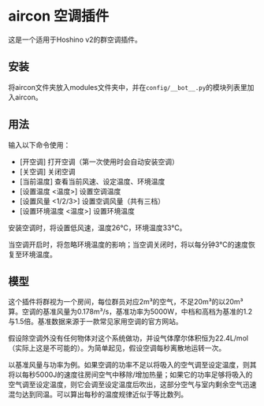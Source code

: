 # aircon 空调插件

这是一个适用于Hoshino v2的群空调插件。

## 安装

将aircon文件夹放入modules文件夹中，并在```config/__bot__.py```的模块列表里加入aircon。

## 用法

输入以下命令使用：

- [开空调] 打开空调（第一次使用时会自动安装空调）
- [关空调] 关闭空调
- [当前温度] 查看当前风速、设定温度、环境温度
- [设置温度 <温度>] 设置空调温度
- [设置风量 <1/2/3>] 设置空调风量（共有三档）
- [设置环境温度 <温度>] 设置环境温度

安装空调时，将设置低风速，温度26°C，环境温度33°C。

当空调开启时，将忽略环境温度的影响；当空调关闭时，将以每分钟3°C的速度恢复至环境温度。

## 模型

这个插件将群视为一个房间，每位群员对应2m³的空气，不足20m³的以20m³算。空调的基准风量为0.178m³/s，基准功率为5000W，中档和高档为基准的1.2与1.5倍。基准数据来源于一款常见家用空调的官方网站。

假设除空调外没有任何物体对这个系统做功，并设气体摩尔体积恒为22.4L/mol（实际上这是不可能的）。为简单起见，假设空调每秒离散地运转一次。

以基准风量与功率为例。如果空调的功率不足以将吸入的空气调至设定温度，则其将以每秒5000J的速度往房间空气中移除/增加热量；如果它的功率足够将吸入的空气调至设定温度，则它会调至设定温度后吹出，这部分空气与室内剩余空气迅速混匀达到同温。可以算出每秒的温度规律近似于等比数列。